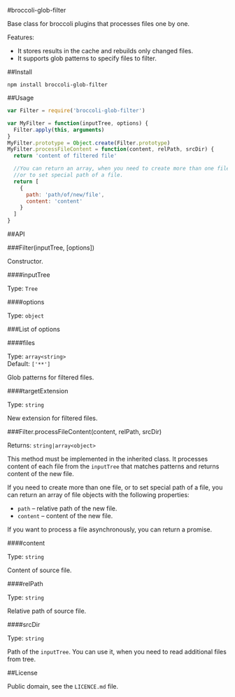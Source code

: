 #broccoli-glob-filter

Base class for broccoli plugins that processes files one by one.

Features:

* It stores results in the cache and rebuilds only changed files.
* It supports glob patterns to specify files to filter.

##Install

```
npm install broccoli-glob-filter
```

##Usage

```js
var Filter = require('broccoli-glob-filter')

var MyFilter = function(inputTree, options) {
  Filter.apply(this, arguments)
}
MyFilter.prototype = Object.create(Filter.prototype)
MyFilter.processFileContent = function(content, relPath, srcDir) {
  return 'content of filtered file'

  //You can return an array, when you need to create more than one file,
  //or to set special path of a file.
  return [
    {
      path: 'path/of/new/file',
      content: 'content'
    }
  ]
}
```

##API

###Filter(inputTree, [options])

Constructor.

####inputTree

Type: `Tree`

####options

Type: `object`

###List of options

####files

Type: `array<string>`
<br>
Default: `['**']`

Glob patterns for filtered files.

####targetExtension

Type: `string`

New extension for filtered files.

###Filter.processFileContent(content, relPath, srcDir)

Returns: `string|array<object>`

This method must be implemented in the inherited class.
It processes content of each file from the `inputTree` that matches patterns
and returns content of the new file.

If you need to create more than one file, or to set special path of a file,
you can return an array of file objects with the following properties:
* `path` &ndash; relative path of the new file.
* `content` &ndash; content of the new file.

If you want to process a file asynchronously, you can return a promise.

####content

Type: `string`

Content of source file.

####relPath

Type: `string`

Relative path of source file.

####srcDir

Type: `string`

Path of the `inputTree`.
You can use it, when you need to read additional files from tree.

##License

Public domain, see the `LICENCE.md` file.

